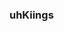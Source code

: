 ### uhKiings
<!--
Just call me Kiings
What am i doing here and what got me started:

- 🔭 I’m currently working on Testing vehicles as a FiveM dev
- 🌱 I’m currently learning Java
- 💬 FiveM vehicle Dev
- 📫 How to reach me: @uhkiings on Twitter

![GitHub Stats](https://github-readme-stats.vercel.app/api username=uhKiings&theme=radical)
-->
